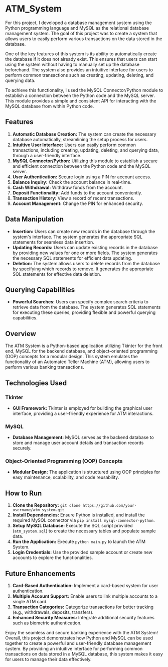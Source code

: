 # ATM_System

For this project, I developed a database management system using the Python programming language and MySQL as the relational database management system. The goal of this project was to create a system that allows users to easily perform various transactions on the data stored in the database.

One of the key features of this system is its ability to automatically create the database if it does not already exist. This ensures that users can start using the system without having to manually set up the database beforehand. The system also provides an intuitive interface for users to perform common transactions such as creating, updating, deleting, and querying data.

To achieve this functionality, I used the MySQL Connector/Python module to establish a connection between the Python code and the MySQL server. This module provides a simple and consistent API for interacting with the MySQL database from within Python code.

## Features
1. **Automatic Database Creation:** The system can create the necessary database automatically, streamlining the setup process for users.
2. **Intuitive User Interface:** Users can easily perform common transactions, including creating, updating, deleting, and querying data, through a user-friendly interface.
3. **MySQL Connector/Python:** Utilizing this module to establish a secure and efficient connection between the Python code and the MySQL server.
4. **User Authentication:** Secure login using a PIN for account access.
5. **Balance Inquiry:** Check the account balance in real-time.
6. **Cash Withdrawal:** Withdraw funds from the account.
7. **Deposit Functionality:** Add funds to the account conveniently.
8. **Transaction History:** View a record of recent transactions.
9. **Account Management:** Change the PIN for enhanced security.


## Data Manipulation
- **Insertion:** Users can create new records in the database through the system's interface. The system generates the appropriate SQL statements for seamless data insertion.
- **Updating Records:** Users can update existing records in the database by providing new values for one or more fields. The system generates the necessary SQL statements for efficient data updating.
- **Deletion:** The system allows users to delete records from the database by specifying which records to remove. It generates the appropriate SQL statements for effective data deletion.

## Querying Capabilities
- **Powerful Searches:** Users can specify complex search criteria to retrieve data from the database. The system generates SQL statements for executing these queries, providing flexible and powerful querying capabilities.

## Overview
The ATM System is a Python-based application utilizing Tkinter for the front end, MySQL for the backend database, and object-oriented programming (OOP) concepts for a modular design. This system emulates the functionality of an Automated Teller Machine (ATM), allowing users to perform various banking transactions.

## Technologies Used
### Tkinter
- **GUI Framework:** Tkinter is employed for building the graphical user interface, providing a user-friendly experience for ATM interactions.

### MySQL
- **Database Management:** MySQL serves as the backend database to store and manage user account details and transaction records securely.

### Object-Oriented Programming (OOP) Concepts
- **Modular Design:** The application is structured using OOP principles for easy maintenance, scalability, and code reusability.

## How to Run
1. **Clone the Repository:** `git clone https://github.com/your-username/atm_system.git`
2. **Install Dependencies:** Ensure Python is installed, and install the required MySQL connector via `pip install mysql-connector-python`.
3. **Setup MySQL Database:** Execute the SQL script provided (`atm_system.sql`) to create the necessary tables and populate sample data.
4. **Run the Application:** Execute `python main.py` to launch the ATM System.
5. **Login Credentials:** Use the provided sample account or create new accounts to explore the functionalities.

## Future Enhancements
1. **Card-Based Authentication:** Implement a card-based system for user authentication.
2. **Multiple Account Support:** Enable users to link multiple accounts to a single ATM card.
3. **Transaction Categories:** Categorize transactions for better tracking (e.g., withdrawals, deposits, transfers).
4. **Enhanced Security Measures:** Integrate additional security features such as biometric authentication.

Enjoy the seamless and secure banking experience with the ATM System!
Overall, this project demonstrates how Python and MySQL can be used together to create a powerful and user-friendly database management system. By providing an intuitive interface for performing common transactions on data stored in a MySQL database, this system makes it easy for users to manage their data effectively.

